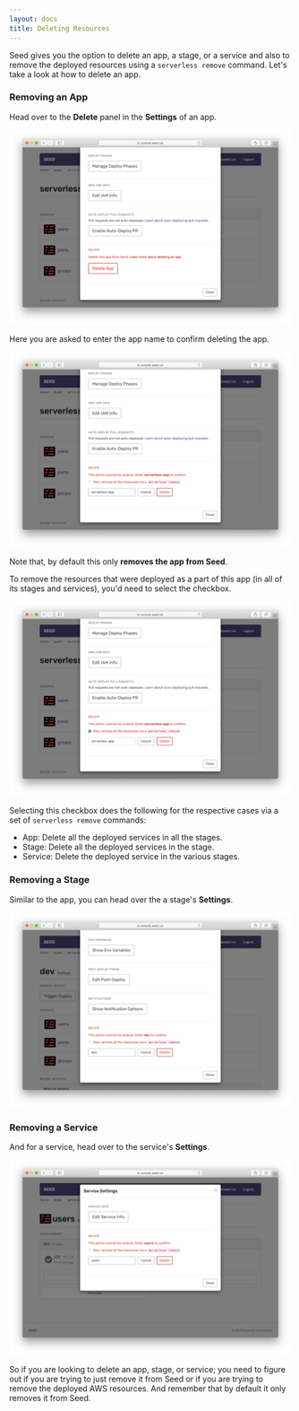 ```yaml
---
layout: docs
title: Deleting Resources
---
```


Seed gives you the option to delete an app, a stage, or a service and also to remove the deployed resources using a `serverless remove` command. Let's take a look at how to delete an app.

### Removing an App

Head over to the **Delete** panel in the **Settings** of an app.

![Delete panel in app settings](/assets/docs/deleting-resources/delete-panel-in-app-settings.png)

Here you are asked to enter the app name to confirm deleting the app.

![App name to confirm deleting app](/assets/docs/deleting-resources/app-name-to-confirm-deleting-app.png)

Note that, by default this only **removes the app from Seed**.

To remove the resources that were deployed as a part of this app (in all of its stages and services), you'd need to select the checkbox.

![Select delete resources checkbox](/assets/docs/deleting-resources/select-delete-resources-checkbox.png)

Selecting this checkbox does the following for the respective cases via a set of `serverless remove` commands:

- App: Delete all the deployed services in all the stages.
- Stage: Delete all the deployed services in the stage.
- Service: Delete the deployed service in the various stages.

### Removing a Stage

Similar to the app, you can head over the a stage's **Settings**.

![Removing a stage](/assets/docs/deleting-resources/removing-a-stage.png)

### Removing a Service

And for a service, head over to the service's **Settings**.

![Removing a service](/assets/docs/deleting-resources/removing-a-serivce.png)

So if you are looking to delete an app, stage, or service; you need to figure out if you are trying to just remove it from Seed or if you are trying to remove the deployed AWS resources. And remember that by default it only removes it from Seed.
